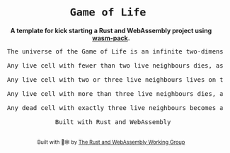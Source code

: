 <div align="center">

  <h1><code>Game of Life </code></h1>

  <strong>A template for kick starting a Rust and WebAssembly project using <a href="https://github.com/rustwasm/wasm-pack">wasm-pack</a>.</strong>

  <pre>
  The universe of the Game of Life is an infinite two-dimensional orthogonal grid of square cells, each of which is in one of two possible states, alive or dead, or "populated" or "unpopulated". Every cell interacts with its eight neighbours, which are the cells that are horizontally, vertically, or diagonally adjacent. At each step in time, the following transitions occur:

  Any live cell with fewer than two live neighbours dies, as if caused by underpopulation.

  Any live cell with two or three live neighbours lives on to the next generation.

  Any live cell with more than three live neighbours dies, as if by overpopulation.

  Any dead cell with exactly three live neighbours becomes a live cell, as if by reproduction.

  Built with Rust and WebAssembly 
  </pre>   

  <sub>Built with 🦀🕸 by <a href="https://rustwasm.github.io/">The Rust and WebAssembly Working Group</a></sub>
</div>
